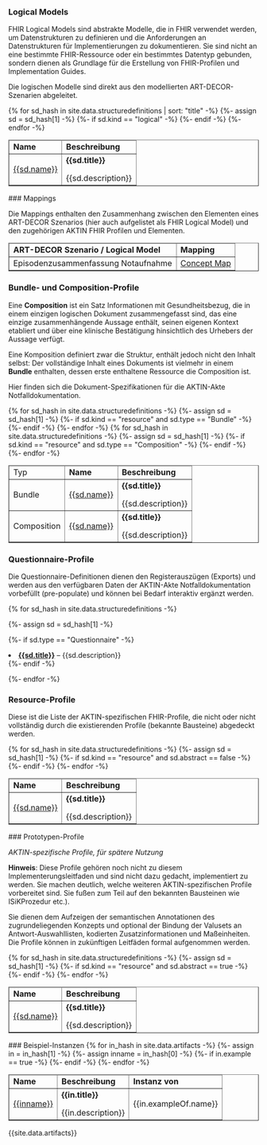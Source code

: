 ### Logical Models

FHIR Logical Models sind abstrakte Modelle, die in FHIR verwendet werden, um Datenstrukturen zu definieren und die Anforderungen an Datenstrukturen für Implementierungen zu dokumentieren. Sie sind nicht an eine bestimmte FHIR-Ressource oder ein bestimmtes Datentyp gebunden, sondern dienen als Grundlage für die Erstellung von FHIR-Profilen und Implementation Guides.

Die logischen Modelle sind direkt aus den modellierten ART-DECOR-Szenarien abgeleitet.

<table style="border-collapse: collapse; width: 100%" border="1" >
<thead>
<tr style="text-align: left;">
<td><strong>Name</strong></td>
<td><strong>Beschreibung</strong></td>
</tr>
</thead>
<tbody>
{% for sd_hash in site.data.structuredefinitions | sort: "title" -%}
{%- assign sd = sd_hash[1] -%}
{%- if sd.kind == "logical" -%}
<tr>
  <td><a href="{{sd.path}}">{{sd.name}}</a></td>
  <td><strong>{{sd.title}}</strong><p></p>{{sd.description}}</td>
</tr>
{%- endif -%}
{%- endfor -%}
</tbody>
</table>
### Mappings

Die Mappings enthalten den Zusammenhang zwischen den Elementen eines ART-DECOR Szenarios (hier auch aufgelistet als FHIR Logical Model) und den zugehörigen AKTIN FHIR Profilen und Elementen.

<table style="border-collapse: collapse; width: 100%" border="1" >
<thead>
<tr style="text-align: left;">
<td><strong>ART-DECOR Szenario / Logical Model</strong></td>
<td><strong>Mapping</strong></td>
</tr>
</thead>
<tbody>
  <tr>
  <td>Episodenzusammenfassung Notaufnahme</td>
  <td><a href="ConceptMap-aktin-cm-epiznota.html">Concept Map</a></td>
	</tr>
</tbody>
</table>

### Bundle- und Composition-Profile

Eine **Composition** ist ein Satz  Informationen mit Gesundheitsbezug, die in einem einzigen logischen Dokument zusammengefasst sind, das eine einzige zusammenhängende Aussage enthält, seinen eigenen Kontext etabliert und über eine klinische Bestätigung hinsichtlich des Urhebers der Aussage verfügt. 

Eine Komposition definiert zwar die Struktur, enthält jedoch nicht den Inhalt selbst: Der vollständige Inhalt eines Dokuments ist vielmehr in einem **Bundle** enthalten, dessen erste enthaltene Ressource die Composition ist.

Hier finden sich die Dokument-Spezifikationen für die AKTIN-Akte Notfalldokumentation.

<table style="border-collapse: collapse; width: 100%" border="1" >
<thead>
<tr style="text-align: left;">
<td>Typ</td>
<td><strong>Name</strong></td>
<td><strong>Beschreibung</strong></td>
</tr>
</thead>
<tbody>
{% for sd_hash in site.data.structuredefinitions -%}
{%- assign sd = sd_hash[1] -%} 
{%- if sd.kind == "resource" and sd.type == "Bundle" -%}
<tr>
  <td>Bundle</td>
  <td><a href="{{sd.path}}">{{sd.name}}</a></td>
  <td><strong>{{sd.title}}</strong><p></p>{{sd.description}}</td>
</tr>
{%- endif -%}
{%- endfor -%}
{% for sd_hash in site.data.structuredefinitions -%}
{%- assign sd = sd_hash[1] -%} 
{%- if sd.kind == "resource" and sd.type == "Composition" -%}
<tr>
  <td>Composition</td>
  <td><a href="{{sd.path}}">{{sd.name}}</a></td>
  <td><strong>{{sd.title}}</strong><p></p>{{sd.description}}</td>
</tr>
{%- endif -%}
{%- endfor -%}
</tbody>
</table>

### Questionnaire-Profile

Die Questionnaire-Definitionen dienen den Registerauszügen (Exports) und werden aus den verfügbaren Daten der AKTIN-Akte Notfalldokumentation vorbefüllt (pre-populate) und können bei Bedarf interaktiv ergänzt werden.

{% for sd_hash in site.data.structuredefinitions -%} 

{%- assign sd = sd_hash[1] -%} 

{%- if sd.type == "Questionnaire" -%}

<li><a href="{{sd.path}}"><strong>{{sd.title}}</strong></a> – {{sd.description}}</li>
{%- endif -%}

{%- endfor -%}

### Resource-Profile

Diese ist die Liste der AKTIN-spezifischen FHIR-Profile, die nicht oder nicht vollständig durch die existierenden Profile (bekannte Bausteine) abgedeckt werden.

<table style="border-collapse: collapse; width: 100%" border="1" >
<thead>
<tr style="text-align: left;">
<td><strong>Name</strong></td>
<td><strong>Beschreibung</strong></td>
</tr>
</thead>
<tbody>
{% for sd_hash in site.data.structuredefinitions -%} {%- assign sd = sd_hash[1] -%} 
{%- if sd.kind == "resource" and sd.abstract == false -%}
<tr>
  <td><a href="{{sd.path}}">{{sd.name}}</a></td>
  <td><strong>{{sd.title}}</strong><p></p>{{sd.description}}</td>
</tr>
{%- endif -%}
{%- endfor -%}
</tbody>
</table>
### Prototypen-Profile

*AKTIN-spezifische Profile, für spätere Nutzung*

**Hinweis**: Diese Profile gehören noch nicht zu diesem Implementerungsleitfaden und sind nicht dazu gedacht, implementiert zu werden. Sie machen deutlich, welche weiteren AKTIN-spezifischen Profile vorbereitet sind. Sie fußen zum Teil auf den bekannten Bausteinen wie ISiKProzedur etc.).

Sie dienen dem Aufzeigen der semantischen Annotationen des zugrundeliegenden Konzepts und optional der Bindung der Valusets an Antwort-Auswahllisten, kodierten Zusatzinformationen und Maßeinheiten. Die Profile können in zukünftigen Leitfäden formal aufgenommen werden.

<table style="border-collapse: collapse; width: 100%" border="1" >
<thead>
<tr style="text-align: left;">
  <td><strong>Name</strong></td>
  <td><strong>Beschreibung</strong></td>
</tr>
</thead>
<tbody>
{% for sd_hash in site.data.structuredefinitions -%} {%- assign sd = sd_hash[1] -%} 
{%- if sd.kind == "resource" and sd.abstract == true -%}
<tr>
  <td><a href="{{sd.path}}">{{sd.name}}</a></td>
  <td><strong>{{sd.title}}</strong><p></p>{{sd.description}}</td>
</tr>
{%- endif -%}
{%- endfor -%}
</tbody>
</table>
### Beispiel-Instanzen

<table style="border-collapse: collapse; width: 100%" border="1" >
<thead>
<tr style="text-align: left;">
  <td><strong>Name</strong></td>
  <td><strong>Beschreibung</strong></td>
  <td><strong>Instanz von</strong></td>
</tr>
</thead>
<tbody>
{% for in_hash in site.data.artifacts -%}
{%- assign in = in_hash[1] -%}
{%- assign inname = in_hash[0] -%}
{%- if in.example == true -%}
<tr>
  <td><a href="{{inname}}">{{inname}}</a></td>
  <td><strong>{{in.title}}</strong><p></p>{{in.description}}</td>
  <td>{{in.exampleOf.name}}</td>
</tr>
{%- endif -%}
{%- endfor -%}
</tbody>
</table>



{{site.data.artifacts}}
